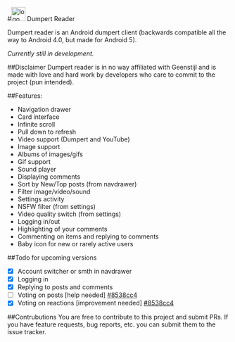 #<img src="https://raw.githubusercontent.com/jariz/Dumpert/master/art/icon.png" alt="logo" width="32">&nbsp;Dumpert Reader

Dumpert reader is an Android dumpert client (backwards compatible all the way to Android 4.0, but made for Android 5).

*Currently still in development.*

##Disclaimer
Dumpert reader is in no way affiliated with Geenstijl and is made with love and hard work by developers who care to commit to the project (pun intended).

##Features:
- Navigation drawer
- Card interface
- Infinite scroll
- Pull down to refresh
- Video support (Dumpert and YouTube)
- Image support
- Albums of images/gifs
- Gif support
- Sound player
- Displaying comments
- Sort by New/Top posts (from navdrawer)
- Filter image/video/sound
- Settings activity
- NSFW filter (from settings)
- Video quality switch (from settings)
- Logging in/out
- Highlighting of your comments
- Commenting on items and replying to comments
- Baby icon for new or rarely active users

##Todo for upcoming versions
- [x] Account switcher or smth in navdrawer
- [x] Logging in
- [x] Replying to posts and comments
- [ ] Voting on posts [help needed] [#8538cc4](https://github.com/jariz/Dumpert/commit/8538cc49150f092d122c4ba4609a1dc8dc8db147)
- [x] Voting on reactions [improvement needed] [#8538cc4](https://github.com/jariz/Dumpert/commit/8538cc49150f092d122c4ba4609a1dc8dc8db147)

##Contrubutions
You are free to contribute to this project and submit PRs. If you have feature requests, bug reports, etc. you can submit them to the issue tracker.
